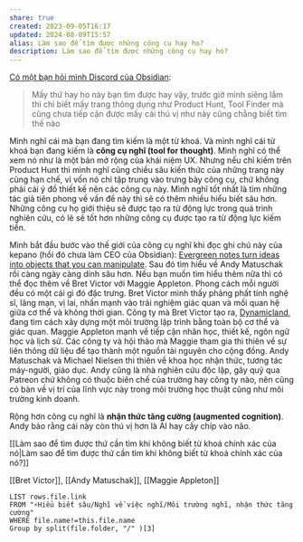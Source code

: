 ```yaml
---
share: true
created: 2023-09-05T16:17
updated: 2024-08-09T15:57
alias: Làm sao để tìm được những công cụ hay ho?
description: Làm sao để tìm được những công cụ hay ho?
---
```

[Có một bạn hỏi mình Discord của Obsidian](https://discord.com/channels/686053708261228577/944662832585277511/1158060165120151673):
> Mấy thứ hay ho này bạn tìm được hay vậy, trước giờ mình siêng lắm thì chỉ biết mấy trang thông dụng như Product Hunt, Tool Finder mà cũng chưa tiếp cận được mấy cái thú vị như này cũng chẳng biết tìm thế nào

Mình nghĩ cái mà bạn đang tìm kiếm là một từ khoá. Và mình nghĩ cái từ khoá bạn đang kiếm là **công cụ nghĩ (tool for thought)**. Mình nghĩ có thể xem nó như là một bản mở rộng của khái niệm UX. Nhưng nếu chỉ kiếm trên Product Hunt thì mình nghĩ cũng chiều sâu kiến thức của những trang này cũng hạn chế, vì vốn nó chỉ tập trung vào trưng bày công cụ, chứ không phải cái ý đồ thiết kế nên các công cụ này. Mình nghĩ tốt nhất là tìm những tác giả tiên phong về vấn đề này thì sẽ có thêm nhiều hiểu biết sâu hơn. Những công cụ họ giới thiệu sẽ được tạo ra từ động lực trong quá trình nghiên cứu, có lẽ sẽ tốt hơn những công cụ được tạo ra từ động lực kiếm tiền.

Mình bắt đầu bước vào thế giới của công cụ nghĩ khi đọc ghi chú này của kepano (hồi đó chưa làm CEO của Obsidian): [Evergreen notes turn ideas into objects that you can manipulate](https://stephanango.com/evergreen-notes). Sau đó tìm hiểu về Andy Matuschak rồi càng ngày càng dính sâu hơn. Nếu bạn muốn tìm hiểu thêm nữa thì có thể đọc thêm về Bret Victor với Maggie Appleton. Phong cách mỗi người đều có một cái gì đó đặc trưng. Bret Victor mình thấy phảng phất tính nghệ sĩ, lãng mạn, vị lai, nhấn mạnh vào trải nghiệm giác quan và mối quan hệ giữa cơ thể và không thời gian. Công ty mà Bret Victor tạo ra, [Dynamicland](https://dynamicland.org/), đang tìm cách xây dựng một môi trường lập trình bằng toàn bộ cơ thể và giác quan. Maggie Appleton mạnh về tiếp cận nhân học, thiết kế, ngôn ngữ học và lịch sử. Các công ty và hội thảo mà Maggie tham gia thì thiên về sự liên thông dữ liệu để tạo thành một nguồn tài nguyên cho cộng đồng. Andy Matuschak và Michael Nielsen thì thiên về khoa học nhận thức, tương tác máy-người, giáo dục. Andy cũng là nhà nghiên cứu độc lập, gây quỹ qua Patreon chứ không có thuộc biên chế của trường hay công ty nào, nên cũng có bàn về vị trí của lĩnh vực này trong môi trường học thuật cũng như môi trường kinh doanh.

Rộng hơn công cụ nghĩ là **nhận thức tăng cường (augmented cognition)**. Andy bảo rằng cái này còn thú vị hơn là AI hay cấy chíp vào não. 

[[Làm sao để tìm được thứ cần tìm khi không biết từ khoá chính xác của nó|Làm sao để tìm được thứ cần tìm khi không biết từ khoá chính xác của nó?]]

[[Bret Victor]], [[Andy Matuschak]], [[Maggie Appleton]]

```dataview
LIST rows.file.link
FROM "⚡Hiểu biết sâu/Nghĩ về việc nghĩ/Môi trường nghĩ, nhận thức tăng cường" 
WHERE file.name!=this.file.name
Group by split(file.folder, "/" )[3] 
```
